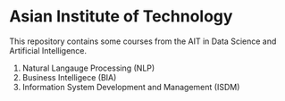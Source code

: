 # Asian Institute of Technology

This repository contains some courses from the AIT in Data Science and Artificial Intelligence.
1. Natural Langauge Processing (NLP)
2. Business Intelligece (BIA)
3. Information System Development and Management (ISDM)
